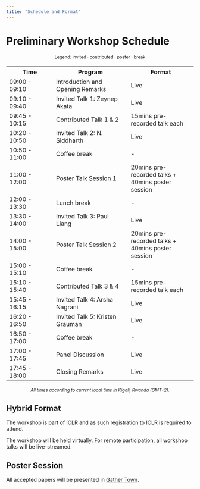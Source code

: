 ```yaml
---
title: "Schedule and Format"
---
```



# Preliminary Workshop Schedule

<div style="width: 100%; font-size: smaller; text-align: center; margin-bottom: 18px; margin-top: 18px;">
    Legend:
    <span class="invited">invited</span> · 
    <span class="contributed">contributed</span> ·
    <span class="poster">poster</span> · 
    <span class="break">break</span>
</div>

<table class="schedule">
    <tr>
        <th style="width:25%">Time</th>
        <th>Program</th>
        <th>Format</th>
    </tr>
    <tr>
        <td>09:00 - 09:10</td>
        <td>Introduction and Opening Remarks</td>
        <td>Live</td>
    </tr>
    <tr class="invited">
        <td>09:10 - 09:40</td>
        <td>Invited Talk 1: Zeynep Akata</td>
        <td>Live</td>
    </tr>
    <tr class="contributed">
        <td>09:45 - 10:15</td>
        <td>Contributed Talk 1 & 2</td>
        <td>15mins pre-recorded talk each</td>
    </tr>
    <tr class="invited">
        <td>10:20 - 10:50</td>
        <td>Invited Talk 2: N. Siddharth</td>
        <td>Live</td>
    </tr>
    <tr class="break">
        <td>10:50 - 11:00</td>
        <td>Coffee break</td>
        <td>-</td>
    </tr>
    <tr class="poster">
        <td>11:00 - 12:00</td>
        <td>Poster Talk Session 1</td>
        <td>20mins pre-recorded talks + <br> 40mins poster session</td>
    </tr>
    <tr class="break">
        <td>12:00 - 13:30</td>
        <td>Lunch break</td>
        <td>-</td>
    </tr>
    <tr class="invited">
        <td>13:30 - 14:00</td>
        <td>Invited Talk 3: Paul Liang</td>
        <td>Live</td>
    </tr>
    <tr class="poster">
        <td>14:00 - 15:00</td>
        <td>Poster Talk Session 2</td>
        <td>20mins pre-recorded talks + <br> 40mins poster session</td>
    </tr>
    <tr class="break">
        <td>15:00 - 15:10</td>
        <td>Coffee break</td>
        <td>-</td>
    </tr>
    <tr class="contributed">
        <td>15:10 - 15:40</td>
        <td>Contributed Talk 3 & 4</td>
        <td>15mins pre-recorded talk each</td>
    </tr>
    <tr class="invited">
        <td>15:45 - 16:15</td>
        <td>Invited Talk 4: Arsha Nagrani</td>
        <td>Live</td>
    </tr>
    <tr class="invited">
        <td>16:20 - 16:50</td>
        <td>Invited Talk 5: Kristen Grauman</td>
        <td>Live</td>
    </tr>
    <tr class="break">
        <td>16:50 - 17:00</td>
        <td>Coffee break</td>
        <td>-</td>
    </tr>
    <tr>
        <td>17:00 - 17:45</td>
        <td>Panel Discussion</td>
        <td>Live</td>
    </tr>
    <tr>
        <td>17:45 - 18:00</td>
        <td>Closing Remarks</td>
        <td>Live</td>
    </tr>
</table>

<div style="width: 100%; font-size: smaller; text-align: center; margin-top: 18px;">
    <em>All times according to current local time in Kigali, Rwanda (GMT+2).</em>
</div>

<!-- <span class="todo"> TODO: Please double-check time and format</span> -->

<!-- <span class="todo"> TODO: Add topics of the talks</span> -->

## Hybrid Format

The workshop is part of ICLR and as such registration to ICLR is required to attend. 

The workshop will be held virtually. For remote participation, all workshop talks will be live-streamed.

<!-- 
virtual poster sessions will be run on <a href="https://gather.town/app/fdnUf3ZhiXnz0Eub/UAIsland2022">Gather Town</a> in parallel to the in-person ones**. The <a href="https://gather.town/app/fdnUf3ZhiXnz0Eub/UAIsland2022">Gather Town</a> platform will be the same as the one used for the main conference and the other UAI workshops. 
-->

<!-- There will be a single Zoom meeting for the whole day, which is accessible via ICLR 2023’s Zoom Events; if you are registered, you should have received information from the main conference on how to access the Zoom Events Lobby. 
-->


## Poster Session

All accepted papers will be presented in <a href="https://gather.town">Gather Town</a>.

<!--
at the workshop. All posters should be put up in the morning (e.g., during the first break) and will remain up during the whole day (i.e., all posters are presented during both poster sessions). 
-->
<!-- It is allowed and encouraged to present posters both physically and virtually at the same time, e.g., if you have a co-author who will not attend in person and is willing to present online for the virtual participants.
-->
